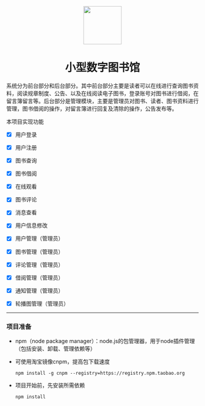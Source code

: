 <p align = "center">
<img src="C:\Users\Willi\Desktop\cc\logo.c92e4f20.png" style="height:100px;" />
</p>


<h1 align = "center">小型数字图书馆</h1>

系统分为前台部分和后台部分。其中前台部分主要是读者可以在线进行查询图书资料，阅读规章制度、公告、以及在线阅读电子图书，登录账号对图书进行借阅，在留言簿留言等。后台部分是管理模块，主要是管理员对图书、读者、图书资料进行管理，图书借阅的操作，对留言簿进行回复及清除的操作，公告发布等。

本项目实现功能

- [x] 用户登录  
- [x] 用户注册

- [x] 图书查询

- [x] 图书借阅

- [x] 在线观看
- [x] 图书评论
- [x] 消息查看
- [x] 用户信息修改
- [x] 用户管理（管理员）
- [x] 图书管理（管理员）
- [x] 评论管理（管理员）
- [x] 借阅管理（管理员）
- [x] 通知管理（管理员）
- [x] 轮播图管理（管理员）

------

### 项目准备

- npm（node package manager）：node.js的包管理器，用于node插件管理（包括安装、卸载、管理依赖等）

- 可使用淘宝镜像cnpm，提高包下载速度

  ```
  npm install -g cnpm --registry=https://registry.npm.taobao.org
  ```


- 项目开始前，先安装所需依赖

  ```
  npm install
  ```

  




